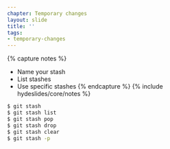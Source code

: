 ```yaml
---
chapter: Temporary changes
layout: slide
title: ''
tags:
- temporary-changes
---
```


{% capture notes %}
* Name your stash
* List stashes
* Use specific stashes
{% endcapture %}
{% include hydeslides/core/notes %}

```bash
$ git stash
$ git stash list
$ git stash pop
$ git stash drop
$ git stash clear
$ git stash -p
```

